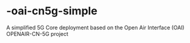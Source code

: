 # -oai-cn5g-simple
A simplified 5G Core deployment based on the Open Air Interface (OAI) OPENAIR-CN-5G project
